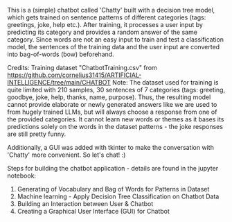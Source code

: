 This is a (simple) chatbot called 'Chatty' built with a decision tree model, which gets trained on sentence patterns of different categories (tags: greetings, joke, help etc.). After training, it processes a user input by predicting its category and provides a random answer of the same category. Since words are not an easy input to train and test a classification model, the sentences of the training data and the user input are converted into bag-of-words (bow) beforehand.

Credits: Training dataset "ChatbotTraining.csv" from https://github.com/cornelius31415/ARTIFICIAL-INTELLIGENCE/tree/main/CHATBOT
Note: The dataset used for training is quite limited with 210 samples, 30 sentences of 7 categories (tags: greeting, goodbye, joke, help, thanks, name, purpose). Thus, the resulting model cannot provide elaborate or newly generated answers like we are used to from hugely trained LLMs, but will always choose a response from one of the provided categories. It cannot learn new words or themes as it bases its predictions solely on the words in the dataset patterns - the joke responses are still pretty funny.

Additionally, a GUI was added with tkinter to make the conversation with 'Chatty' more convenient. So let's chat! :)

Steps for building the chatbot application - details are found in the jupyter notebook:
1. Generating of Vocabulary and Bag of Words for Patterns in Dataset
2. Machine learning - Apply Decision Tree Classification on Chatbot Data
3. Building an Interaction between User & Chatbot
4. Creating a Graphical User Interface (GUI) for Chatbot

